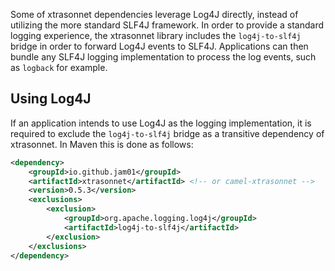 Some of xtrasonnet dependencies leverage Log4J directly, instead of utilizing the more standard SLF4J framework. In order to provide a standard logging experience, the xtrasonnet library includes the `log4j-to-slf4j` bridge in order to forward Log4J events to SLF4J. Applications can then bundle any SLF4J logging implementation to process the log events, such as `logback` for example.


## Using Log4J

If an application intends to use Log4J as the logging implementation, it is required to exclude the `log4j-to-slf4j` bridge as a transitive dependency of xtrasonnet. In Maven this is done as follows:

```xml
<dependency>
    <groupId>io.github.jam01</groupId>
    <artifactId>xtrasonnet</artifactId> <!-- or camel-xtrasonnet -->
    <version>0.5.3</version>
    <exclusions>
        <exclusion>
            <groupId>org.apache.logging.log4j</groupId>
            <artifactId>log4j-to-slf4j</artifactId>
        </exclusion>
    </exclusions>
</dependency>
```
